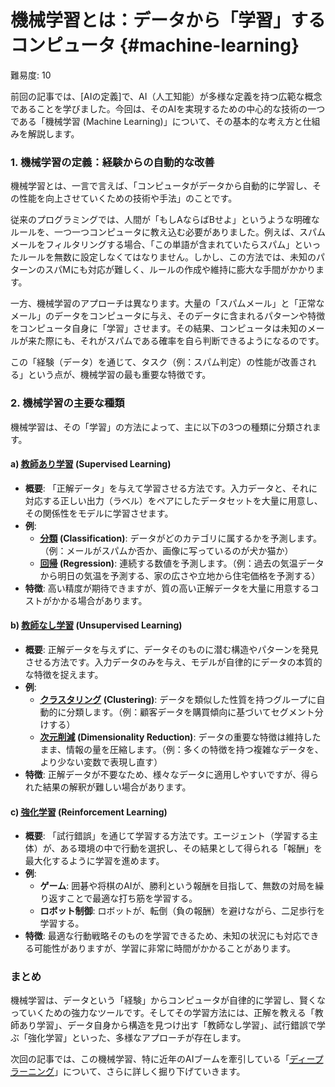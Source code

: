 [//]: # (機械学習)
# 機械学習とは：データから「学習」するコンピュータ {#machine-learning}

難易度: 10

前回の記事では、[AIの定義]で、AI（人工知能）が多様な定義を持つ広範な概念であることを学びました。今回は、そのAIを実現するための中心的な技術の一つである「機械学習 (Machine Learning)」について、その基本的な考え方と仕組みを解説します。

### 1. 機械学習の定義：経験からの自動的な改善

機械学習とは、一言で言えば、「コンピュータがデータから自動的に学習し、その性能を向上させていくための技術や手法」のことです。

従来のプログラミングでは、人間が「もしAならばBせよ」というような明確なルールを、一つ一つコンピュータに教え込む必要がありました。例えば、スパムメールをフィルタリングする場合、「この単語が含まれていたらスパム」といったルールを無数に設定しなくてはなりません。しかし、この方法では、未知のパターンのスパMにも対応が難しく、ルールの作成や維持に膨大な手間がかかります。

一方、機械学習のアプローチは異なります。大量の「スパムメール」と「正常なメール」のデータをコンピュータに与え、そのデータに含まれるパターンや特徴をコンピュータ自身に「学習」させます。その結果、コンピュータは未知のメールが来た際にも、それがスパムである確率を自ら判断できるようになるのです。

この「経験（データ）を通じて、タスク（例：スパム判定）の性能が改善される」という点が、機械学習の最も重要な特徴です。

### 2. 機械学習の主要な種類

機械学習は、その「学習」の方法によって、主に以下の3つの種類に分類されます。

#### a) <a href="04_用語解説/05_教師あり学習.md"><abbr title="正解ラベルが付いたデータを使ってモデルを学習させる機械学習手法">教師あり学習</abbr></a> (Supervised Learning)

*   **概要**: 「正解データ」を与えて学習させる方法です。入力データと、それに対応する正しい出力（ラベル）をペアにしたデータセットを大量に用意し、その関係性をモデルに学習させます。
*   **例**: 
    *   **<a href="04_用語解説/08_分類.md"><abbr title="データを事前に定義されたカテゴリに振り分ける教師あり学習タスク">分類</abbr></a> (Classification)**: データがどのカテゴリに属するかを予測します。（例：メールがスパムか否か、画像に写っているのが犬か猫か）
    *   **<a href="04_用語解説/09_回帰.md"><abbr title="連続値を予測する教師あり学習タスク">回帰</abbr></a> (Regression)**: 連続する数値を予測します。（例：過去の気温データから明日の気温を予測する、家の広さや立地から住宅価格を予測する）
*   **特徴**: 高い精度が期待できますが、質の高い正解データを大量に用意するコストがかかる場合があります。

#### b) <a href="04_用語解説/06_教師なし学習.md"><abbr title="正解ラベルなしでデータの構造やパターンを発見する機械学習手法">教師なし学習</abbr></a> (Unsupervised Learning)

*   **概要**: 正解データを与えずに、データそのものに潜む構造やパターンを発見させる方法です。入力データのみを与え、モデルが自律的にデータの本質的な特徴を捉えます。
*   **例**: 
    *   **<a href="04_用語解説/11_クラスタリング.md"><abbr title="データを似た特徴を持つグループに分ける教師なし学習手法">クラスタリング</abbr></a> (Clustering)**: データを類似した性質を持つグループに自動的に分類します。（例：顧客データを購買傾向に基づいてセグメント分けする）
    *   **<a href="04_用語解説/12_次元削減.md"><abbr title="データの特徴量を減らしながら重要な情報を保持する手法">次元削減</abbr></a> (Dimensionality Reduction)**: データの重要な特徴は維持したまま、情報の量を圧縮します。（例：多くの特徴を持つ複雑なデータを、より少ない変数で表現し直す）
*   **特徴**: 正解データが不要なため、様々なデータに適用しやすいですが、得られた結果の解釈が難しい場合があります。

#### c) <a href="04_用語解説/07_強化学習.md"><abbr title="環境との相互作用を通じて最適な行動を学習する機械学習手法">強化学習</abbr></a> (Reinforcement Learning)

*   **概要**: 「試行錯誤」を通じて学習する方法です。エージェント（学習する主体）が、ある環境の中で行動を選択し、その結果として得られる「報酬」を最大化するように学習を進めます。
*   **例**: 
    *   **ゲーム**: 囲碁や将棋のAIが、勝利という報酬を目指して、無数の対局を繰り返すことで最適な打ち筋を学習する。
    *   **ロボット制御**: ロボットが、転倒（負の報酬）を避けながら、二足歩行を学習する。
*   **特徴**: 最適な行動戦略そのものを学習できるため、未知の状況にも対応できる可能性がありますが、学習に非常に時間がかかることがあります。

### まとめ

機械学習は、データという「経験」からコンピュータが自律的に学習し、賢くなっていくための強力なツールです。そしてその学習方法には、正解を教える「教師あり学習」、データ自身から構造を見つけ出す「教師なし学習」、試行錯誤で学ぶ「強化学習」といった、多様なアプローチが存在します。

次回の記事では、この機械学習、特に近年のAIブームを牽引している「<a href="01_AI基礎/03_ディープラーニング.md"><abbr title="深層学習とも呼ばれ、多層のニューラルネットワークを用いて、より複雑なパターンを学習する機械学習の手法">ディープラーニング</abbr></a>」について、さらに詳しく掘り下げていきます。